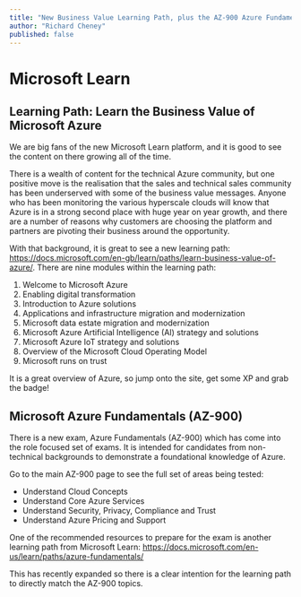 ```yaml
---
title: "New Business Value Learning Path, plus the AZ-900 Azure Fundamentals exam"
author: "Richard Cheney"
published: false
---
```


# Microsoft Learn

## Learning Path: Learn the Business Value of Microsoft Azure

We are big fans of the new Microsoft Learn platform, and it is good to see the content on there growing all of the time.

There is a wealth of content for the technical Azure community, but one positive move is the realisation that the sales and technical sales community has been underserved with some of the business value messages.  Anyone who has been monitoring the various hyperscale clouds will know that Azure is in a strong second place with huge year on year growth, and there are a number of reasons why customers are choosing the platform and partners are pivoting their business around the opportunity.

With that background, it is great to see a new learning path: <https://docs.microsoft.com/en-gb/learn/paths/learn-business-value-of-azure/>.  There are nine modules within the learning path:

1. Welcome to Microsoft Azure
1. Enabling digital transformation
1. Introduction to Azure solutions
1. Applications and infrastructure migration and modernization
1. Microsoft data estate migration and modernization
1. Microsoft Azure Artificial Intelligence (AI) strategy and solutions
1. Microsoft Azure IoT strategy and solutions
1. Overview of the Microsoft Cloud Operating Model
1. Microsoft runs on trust

It is a great overview of Azure, so jump onto the site, get some XP and grab the badge!

## Microsoft Azure Fundamentals (AZ-900)

There is a new exam, Azure Fundamentals (AZ-900) which has come into the role focused set of exams. It is intended for candidates from non-technical backgrounds to demonstrate a foundational knowledge of Azure.

Go to the main AZ-900 page to see the full set of areas being tested:

* Understand Cloud Concepts
* Understand Core Azure Services
* Understand Security, Privacy, Compliance and Trust
* Understand Azure Pricing and Support

One of the recommended resources to prepare for the exam is another learning path from Microsoft Learn: <https://docs.microsoft.com/en-us/learn/paths/azure-fundamentals/>

This has recently expanded so there is a clear intention for the learning path to directly match the AZ-900 topics.